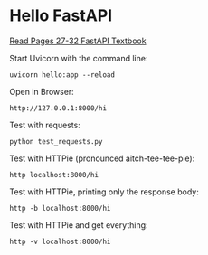 # Hello FastAPI

[Read Pages 27-32 FastAPI Textbook](https://www.amazon.com/FastAPI-Bill-Lubanovic-ebook/dp/B0CLKZJSGV/ref=sr_1_1)

Start Uvicorn with the command line:
    
    uvicorn hello:app --reload

Open in Browser:

    http://127.0.0.1:8000/hi

Test with requests:

    python test_requests.py

Test with HTTPie (pronounced aitch-tee-tee-pie):

    http localhost:8000/hi

Test with HTTPie, printing only the response body:

    http -b localhost:8000/hi

Test with HTTPie and get everything:

    http -v localhost:8000/hi